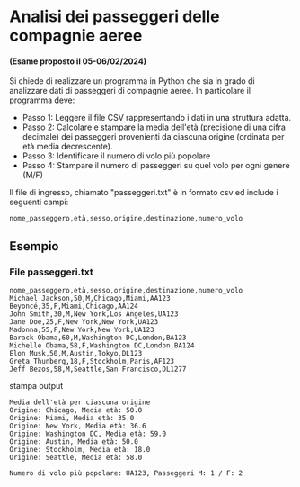 # Analisi dei passeggeri delle compagnie aeree

#### (Esame proposto il 05-06/02/2024)

Si chiede di realizzare un programma in Python che sia in grado di analizzare dati di passeggeri di compagnie aeree. In particolare il programma deve: 

- Passo 1: Leggere il file CSV rappresentando i dati in una struttura adatta. 
- Passo 2: Calcolare e stampare la media dell'età (precisione di una cifra decimale) dei passeggeri provenienti da ciascuna origine (ordinata per età media decrescente). 
- Passo 3: Identificare il numero di volo più popolare 
- Passo 4: Stampare il numero di passeggeri su quel volo per ogni genere (M/F)

Il file di ingresso, chiamato "passeggeri.txt" è in formato csv ed include i seguenti campi:

    nome_passeggero,età,sesso,origine,destinazione,numero_volo

## Esempio

### File passeggeri.txt

    nome_passeggero,età,sesso,origine,destinazione,numero_volo
    Michael Jackson,50,M,Chicago,Miami,AA123
    Beyoncé,35,F,Miami,Chicago,AA124
    John Smith,30,M,New York,Los Angeles,UA123
    Jane Doe,25,F,New York,New York,UA123
    Madonna,55,F,New York,New York,UA123
    Barack Obama,60,M,Washington DC,London,BA123
    Michelle Obama,58,F,Washington DC,London,BA124
    Elon Musk,50,M,Austin,Tokyo,DL123
    Greta Thunberg,18,F,Stockholm,Paris,AF123
    Jeff Bezos,58,M,Seattle,San Francisco,DL1277

stampa output 

    Media dell'età per ciascuna origine 
    Origine: Chicago, Media età: 50.0 
    Origine: Miami, Media età: 35.0 
    Origine: New York, Media età: 36.6 
    Origine: Washington DC, Media età: 59.0 
    Origine: Austin, Media età: 50.0 
    Origine: Stockholm, Media età: 18.0 
    Origine: Seattle, Media età: 58.0

    Numero di volo più popolare: UA123, Passeggeri M: 1 / F: 2

